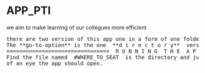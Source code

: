 # APP_PTI
we aim to make learning of our collegues more efficient

<pre>
there are two version of this app one in a form of one folder and the onther in a form of one file.    
The **go-to-option** is the one  **d i r e c t o r y**  version. You should download it and then unzip it.    
================================  R U N N I N G  T H E  A P P  ================================    
Find the file named  #WHERE_TO_SEAT  is the directory and just click on it. In the blink  
of an eye the app should open.
</pre>
